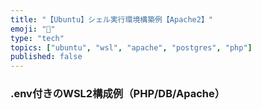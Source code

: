 ```yaml
---
title: "【Ubuntu】シェル実行環境構築例【Apache2】"
emoji: "🐧"
type: "tech"
topics: ["ubuntu", "wsl", "apache", "postgres", "php"]
published: false
---
```


### .env付きのWSL2構成例（PHP/DB/Apache）
